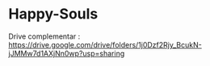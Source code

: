 # Happy-Souls

Drive complementar : https://drive.google.com/drive/folders/1j0Dzf2Rjy_BcukN-jJMMw7d1AXjNn0wp?usp=sharing
